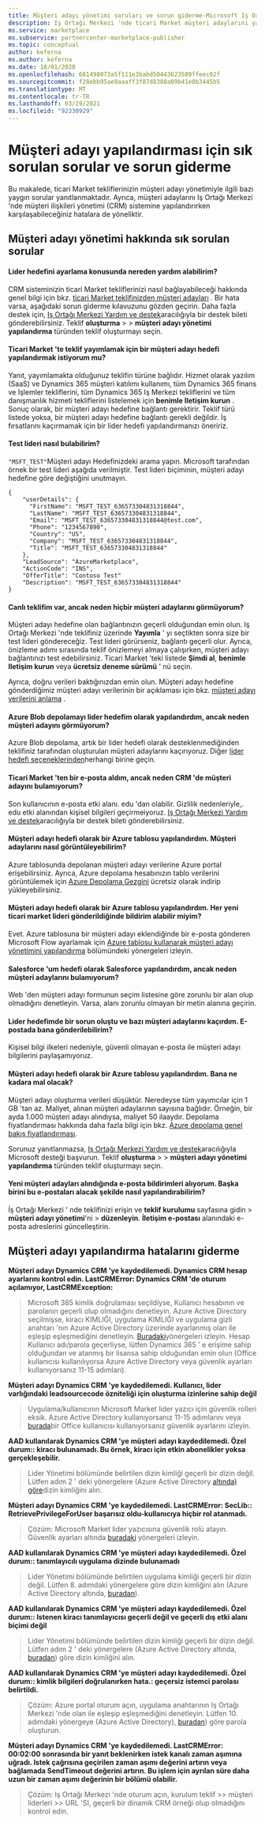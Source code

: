 ```yaml
---
title: Müşteri adayı yönetimi soruları ve sorun giderme-Microsoft Iş Ortağı Merkezi
description: Iş Ortağı Merkezi 'nde ticari Market müşteri adaylarını yapılandırırken sık karşılaşılan hatalar ve sorular hakkında bilgi edinin
ms.service: marketplace
ms.subservice: partnercenter-marketplace-publisher
ms.topic: conceptual
author: keferna
ms.author: keferna
ms.date: 10/01/2020
ms.openlocfilehash: 681498073a5f111e3babd50443623589ffeec02f
ms.sourcegitcommit: f28ebb95ae9aaaff3f87d8388a09b41e0b3445b5
ms.translationtype: MT
ms.contentlocale: tr-TR
ms.lasthandoff: 03/29/2021
ms.locfileid: "92330929"
---
```

# <a name="common-questions-and-troubleshooting-for-lead-configuration"></a>Müşteri adayı yapılandırması için sık sorulan sorular ve sorun giderme

Bu makalede, ticari Market tekliflerinizin müşteri adayı yönetimiyle ilgili bazı yaygın sorular yanıtlanmaktadır. Ayrıca, müşteri adaylarını Iş Ortağı Merkezi 'nde müşteri ilişkileri yönetimi (CRM) sistemine yapılandırırken karşılaşabileceğiniz hatalara de yöneliktir.

## <a name="common-questions-about-lead-management"></a>Müşteri adayı yönetimi hakkında sık sorulan sorular

#### <a name="where-can-i-get-help-in-setting-up-my-lead-destination"></a>Lider hedefini ayarlama konusunda nereden yardım alabilirim?

CRM sisteminizin ticari Market tekliflerinizi nasıl bağlayabileceği hakkında genel bilgi için bkz. [ticari Market teklifinizden müşteri adayları](partner-center-portal/commercial-marketplace-get-customer-leads.md) . Bir hata varsa, aşağıdaki sorun giderme kılavuzunu gözden geçirin. Daha fazla destek için, [Iş Ortağı Merkezi Yardım ve destek](https://aka.ms/marketplacepublishersupport)aracılığıyla bir destek bileti gönderebilirsiniz. Teklif **oluşturma**  >    >  **müşteri adayı yönetimi yapılandırma** türünden teklif oluşturmayı seçin.

#### <a name="am-i-required-to-configure-a-lead-destination-in-order-to-publish-an-offer-in-the-commercial-marketplace"></a>Ticari Market 'te teklif yayımlamak için bir müşteri adayı hedefi yapılandırmak istiyorum mu?

Yanıt, yayımlamakta olduğunuz teklifin türüne bağlıdır. Hizmet olarak yazılım (SaaS) ve Dynamics 365 müşteri katılımı kullanımı, tüm Dynamics 365 finans ve Işlemler tekliflerini, tüm Dynamics 365 Iş Merkezi tekliflerini ve tüm danışmanlık hizmeti tekliflerini listelemek için **benimle Iletişim kurun** . Sonuç olarak, bir müşteri adayı hedefine bağlantı gerektirir. Teklif türü listede yoksa, bir müşteri adayı hedefine bağlantı gerekli değildir. İş fırsatlarını kaçırmamak için bir lider hedefi yapılandırmanızı öneririz.

#### <a name="how-can-i-find-the-test-lead"></a>Test lideri nasıl bulabilirim?

`"MSFT_TEST"`Müşteri adayı Hedefinizdeki arama yapın. Microsoft tarafından örnek bir test lideri aşağıda verilmiştir. Test lideri biçiminin, müşteri adayı hedefine göre değiştiğini unutmayın.

```
{
    "userDetails": {
      "FirstName": "MSFT_TEST_636573304831318844",
      "LastName": "MSFT_TEST_636573304831318844",
      "Email": "MSFT_TEST_636573304831318844@test.com",
      "Phone": "1234567890",
      "Country": "US",
      "Company": "MSFT_TEST_636573304831318844",
      "Title": "MSFT_TEST_636573304831318844"
    },
    "LeadSource": "AzureMarketplace",
    "ActionCode": "INS",
    "OfferTitle": "Contoso Test"
    "Description": "MSFT_TEST_636573304831318844"
}
```

#### <a name="i-have-a-live-offer-but-why-am-i-not-seeing-any-leads"></a>Canlı teklifim var, ancak neden hiçbir müşteri adaylarını görmüyorum?

Müşteri adayı hedefine olan bağlantınızın geçerli olduğundan emin olun. Iş Ortağı Merkezi 'nde teklifiniz üzerinde **Yayımla** ' yı seçtikten sonra size bir test lideri göndereceğiz. Test lideri görürseniz, bağlantı geçerli olur. Ayrıca, önizleme adımı sırasında teklif önizlemeyi almaya çalışırken, müşteri adayı bağlantınızı test edebilirsiniz. Ticari Market 'teki listede **Şimdi al**, **benimle Iletişim kurun** veya **ücretsiz deneme sürümü** ' nü seçin.

Ayrıca, doğru verileri baktığınızdan emin olun. Müşteri adayı hedefine gönderdiğimiz müşteri adayı verilerinin bir açıklaması için bkz. [müşteri adayı verilerini anlama](partner-center-portal/commercial-marketplace-get-customer-leads.md) .

#### <a name="i-configured-azure-blob-storage-as-my-lead-destination-but-why-dont-i-see-the-lead"></a>Azure Blob depolamayı lider hedefim olarak yapılandırdım, ancak neden müşteri adayını görmüyorum?

Azure Blob depolama, artık bir lider hedefi olarak desteklenmediğinden teklifiniz tarafından oluşturulan müşteri adaylarını kaçırıyoruz. Diğer [lider hedefi seçeneklerinden](partner-center-portal/commercial-marketplace-get-customer-leads.md)herhangi birine geçin. 

#### <a name="i-received-an-email-from-the-commercial-marketplace-but-why-cant-i-find-the-lead-in-my-crm"></a>Ticari Market 'ten bir e-posta aldım, ancak neden CRM 'de müşteri adayını bulamıyorum?

Son kullanıcının e-posta etki alanı. edu 'dan olabilir. Gizlilik nedenleriyle,. edu etki alanından kişisel bilgileri geçirmeiyoruz. [Iş Ortağı Merkezi Yardım ve destek](https://aka.ms/marketplacepublishersupport)aracılığıyla bir destek bileti gönderebilirsiniz.

#### <a name="i-configured-an-azure-table-as-my-lead-destination-how-can-i-view-the-leads"></a>Müşteri adayı hedefi olarak bir Azure tablosu yapılandırdım. Müşteri adaylarını nasıl görüntüleyebilirim?

Azure tablosunda depolanan müşteri adayı verilerine Azure portal erişebilirsiniz. Ayrıca, Azure depolama hesabınızın tablo verilerini görüntülemek için [Azure Depolama Gezgini](https://azure.microsoft.com/features/storage-explorer/) ücretsiz olarak indirip yükleyebilirsiniz.

#### <a name="i-configured-an-azure-table-as-my-lead-destination-can-i-get-notified-whenever-a-new-commercial-marketplace-lead-is-sent"></a>Müşteri adayı hedefi olarak bir Azure tablosu yapılandırdım. Her yeni ticari market lideri gönderildiğinde bildirim alabilir miyim?

Evet. Azure tablosuna bir müşteri adayı eklendiğinde bir e-posta gönderen Microsoft Flow ayarlamak için [Azure tablosu kullanarak müşteri adayı yönetimini yapılandırma](partner-center-portal/commercial-marketplace-lead-management-instructions-azure-table.md) bölümündeki yönergeleri izleyin.

#### <a name="i-configured-salesforce-as-my-lead-destination-but-why-cant-i-find-the-leads"></a>Salesforce 'um hedefi olarak Salesforce yapılandırdım, ancak neden müşteri adaylarını bulamıyorum?

Web 'den müşteri adayı formunun seçim listesine göre zorunlu bir alan olup olmadığını denetleyin. Varsa, alanı zorunlu olmayan bir metin alanına geçirin.

#### <a name="there-was-an-issue-with-my-lead-destination-and-i-missed-some-leads-can-i-have-them-sent-to-me-in-an-email"></a>Lider hedefimde bir sorun oluştu ve bazı müşteri adaylarını kaçırdım. E-postada bana gönderilebilirim?

Kişisel bilgi ilkeleri nedeniyle, güvenli olmayan e-posta ile müşteri adayı bilgilerini paylaşamıyoruz.

#### <a name="i-configured-an-azure-table-as-my-lead-destination-how-much-will-it-cost"></a>Müşteri adayı hedefi olarak bir Azure tablosu yapılandırdım. Bana ne kadara mal olacak?

Müşteri adayı oluşturma verileri düşüktür. Neredeyse tüm yayımcılar için 1 GB 'tan az. Maliyet, alınan müşteri adaylarının sayısına bağlıdır. Örneğin, bir ayda 1.000 müşteri adayı alındıysa, maliyet 50 ilaaydır. Depolama fiyatlandırması hakkında daha fazla bilgi için bkz. [Azure depolama genel bakış fiyatlandırması](https://azure.microsoft.com/pricing/details/storage/).

Sorunuz yanıtlanmazsa, [Iş Ortağı Merkezi Yardım ve destek](https://aka.ms/marketplacepublishersupport)aracılığıyla Microsoft desteği başvurun. Teklif **oluşturma**  >    >  **müşteri adayı yönetimi yapılandırma** türünden teklif oluşturmayı seçin.

#### <a name="im-receiving-email-notifications-when-new-customer-leads-are-received-how-can-i-configure-someone-else-to-receive-these-emails"></a>Yeni müşteri adayları alındığında e-posta bildirimleri alıyorum. Başka birini bu e-postaları alacak şekilde nasıl yapılandırabilirim?

İş Ortağı Merkezi ' nde teklifinizi erişin ve **teklif kurulumu** sayfasına gidin > **müşteri adayı yönetimi**'ni  >  **düzenleyin**. **İletişim e-postası** alanındaki e-posta adreslerini güncelleştirin.

## <a name="troubleshooting-lead-configuration-errors"></a><a id="publishing-config-errors"></a> Müşteri adayı yapılandırma hatalarını giderme

**Müşteri adayı Dynamics CRM 'ye kaydedilemedi. Dynamics CRM hesap ayarlarını kontrol edin. LastCRMError: Dynamics CRM 'de oturum açılamıyor, LastCRMException:** 

> Microsoft 365 kimlik doğrulaması seçildiyse, Kullanıcı hesabının ve parolanın geçerli olup olmadığını denetleyin. Azure Active Directory seçilmişse, kiracı KIMLIĞI, uygulama KIMLIĞI ve uygulama gizli anahtarı 'nın Azure Active Directory üzerinde ayarlanmış olan ile eşleşip eşleşmediğini denetleyin. [Buradaki](./partner-center-portal/commercial-marketplace-lead-management-instructions-dynamics.md)yönergeleri izleyin. Hesap Kullanıcı adı/parola geçerliyse, lütfen Dynamics 365 ' e erişime sahip olduğundan ve atanmış bir lisansa sahip olduğundan emin olun (Office kullanıcısı kullanılıyorsa Azure Active Directory veya güvenlik ayarları kullanıyorsanız 11-15 adımları). 

**Müşteri adayı Dynamics CRM 'ye kaydedilemedi. Kullanıcı, lider varlığındaki leadsourcecode özniteliği için oluşturma izinlerine sahip değil** 

> Uygulama/kullanıcının Microsoft Market lider yazıcı için güvenlik rolleri eksik. Azure Active Directory kullanıyorsanız 11-15 adımlarını veya [burada](./partner-center-portal/commercial-marketplace-lead-management-instructions-dynamics.md)bir Office kullanıcısı kullanıyorsanız güvenlik ayarlarını izleyin.

**AAD kullanılarak Dynamics CRM 'ye müşteri adayı kaydedilemedi. Özel durum:: kiracı bulunamadı. Bu örnek, kiracı için etkin abonelikler yoksa gerçekleşebilir.**  

> Lider Yönetimi bölümünde belirtilen dizin kimliği geçerli bir dizin değil. Lütfen adım 2 ' deki yönergelere (Azure Active Directory [altında) göre](./partner-center-portal/commercial-marketplace-lead-management-instructions-dynamics.md)dizin kimliğini alın.

**Müşteri adayı Dynamics CRM 'ye kaydedilemedi. LastCRMError: SecLib:: RetrievePrivilegeForUser başarısız oldu-kullanıcıya hiçbir rol atanmadı.**  

> Çözüm: Microsoft Market lider yazıcısına güvenlik rolü atayın. Güvenlik ayarları altında [buradaki](./partner-center-portal/commercial-marketplace-lead-management-instructions-dynamics.md) yönergeleri izleyin.

**AAD kullanılarak Dynamics CRM 'ye müşteri adayı kaydedilemedi. Özel durum:: tanımlayıcılı uygulama dizinde bulunamadı** 

> Lider Yönetimi bölümünde belirtilen uygulama kimliği geçerli bir dizin değil. Lütfen 8. adımdaki yönergelere göre dizin kimliğini alın (Azure Active Directory altında, [buradan](./partner-center-portal/commercial-marketplace-lead-management-instructions-dynamics.md)). 

**AAD kullanılarak Dynamics CRM 'ye müşteri adayı kaydedilemedi. Özel durum:: Istenen kiracı tanımlayıcısı geçerli değil ve geçerli dış etki alanı biçimi değil** 

> Lider Yönetimi bölümünde belirtilen dizin kimliği geçerli bir dizin değil. Lütfen adım 2 ' deki yönergelere (Azure Active Directory altında, [buradan](./partner-center-portal/commercial-marketplace-lead-management-instructions-dynamics.md)) göre dizin kimliğini alın. 

**AAD kullanılarak Dynamics CRM 'ye müşteri adayı kaydedilemedi. Özel durum:: kimlik bilgileri doğrulanırken hata.: geçersiz istemci parolası belirtildi.** 

> Çözüm: Azure portal oturum açın, uygulama anahtarının Iş Ortağı Merkezi 'nde olan ile eşleşip eşleşmediğini denetleyin. Lütfen 10. adımdaki yönergeye (Azure Active Directory), [buradan](./partner-center-portal/commercial-marketplace-lead-management-instructions-dynamics.md)) göre parola oluşturun. 

**Müşteri adayı Dynamics CRM 'ye kaydedilemedi. LastCRMError: 00:02:00 sonrasında bir yanıt beklenirken istek kanalı zaman aşımına uğradı. Istek çağrısına geçirilen zaman aşımı değerini artırın veya bağlamada SendTimeout değerini artırın. Bu işlem için ayrılan süre daha uzun bir zaman aşımı değerinin bir bölümü olabilir.**  

> Çözüm: Iş Ortağı Merkezi 'nde oturum açın, kurulum teklif >> müşteri liderleri >> URL 'SI, geçerli bir dinamik CRM örneği olup olmadığını kontrol edin.

